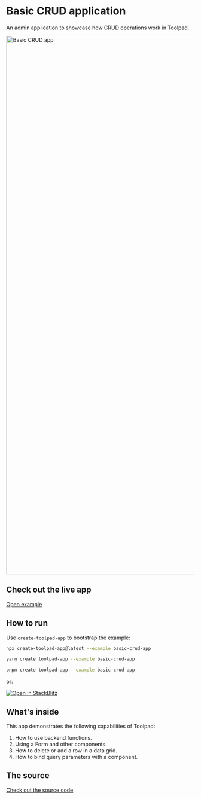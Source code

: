 # Basic CRUD application

<p class="description">An admin application to showcase how CRUD operations work in Toolpad.</p>

<a href="https://basic-crud-app-production.up.railway.app/prod/pages/AdminApp" target="_blank">
  <img src="https://mui.com/static/toolpad/docs/studio/examples/basic-crud-app.png" alt="Basic CRUD app" style="aspect-ratio: 625/347;" width="1440">
</a>

## Check out the live app

[Open example](https://basic-crud-app-production.up.railway.app/prod/pages/AdminApp)

## How to run

Use `create-toolpad-app` to bootstrap the example:

```bash
npx create-toolpad-app@latest --example basic-crud-app
```

```bash
yarn create toolpad-app --example basic-crud-app
```

```bash
pnpm create toolpad-app --example basic-crud-app
```

or:

[![Open in StackBlitz](https://developer.stackblitz.com/img/open_in_stackblitz.svg)](https://stackblitz.com/fork/github/mui/mui-toolpad/tree/master/examples/basic-crud-app)

## What's inside

This app demonstrates the following capabilities of Toolpad:

1. How to use backend functions.
2. Using a Form and other components.
3. How to delete or add a row in a data grid.
4. How to bind query parameters with a component.

## The source

[Check out the source code](https://github.com/mui/mui-toolpad/tree/master/examples/basic-crud-app)
